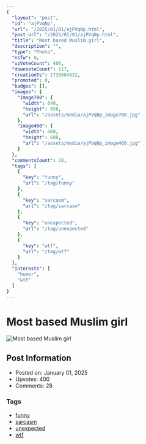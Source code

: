 ```yaml
---
{
  "layout": "post",
  "id": "ajPVqNp",
  "url": "/2025/01/01/ajPVqNp.html",
  "post_url": "/2025/01/01/ajPVqNp.html",
  "title": "Most based Muslim girl",
  "description": "",
  "type": "Photo",
  "nsfw": 0,
  "upVoteCount": 400,
  "downVoteCount": 117,
  "creationTs": 1735684632,
  "promoted": 0,
  "badges": [],
  "images": {
    "image700": {
      "width": 640,
      "height": 958,
      "url": "/assets/media/ajPVqNp_image700.jpg"
    },
    "image460": {
      "width": 460,
      "height": 688,
      "url": "/assets/media/ajPVqNp_image460.jpg"
    }
  },
  "commentsCount": 28,
  "tags": [
    {
      "key": "funny",
      "url": "/tag/funny"
    },
    {
      "key": "sarcasm",
      "url": "/tag/sarcasm"
    },
    {
      "key": "unexpected",
      "url": "/tag/unexpected"
    },
    {
      "key": "wtf",
      "url": "/tag/wtf"
    }
  ],
  "interests": [
    "humor",
    "wtf"
  ]
}
---
```


# Most based Muslim girl

![Most based Muslim girl](/assets/media/ajPVqNp_image700.jpg)

## Post Information

- Posted on: January 01, 2025
- Upvotes: 400
- Comments: 28

### Tags

- [funny](/tag/funny)
- [sarcasm](/tag/sarcasm)
- [unexpected](/tag/unexpected)
- [wtf](/tag/wtf)
